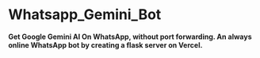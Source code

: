 # Whatsapp_Gemini_Bot
**Get Google Gemini AI On WhatsApp, without port forwarding. An always online WhatsApp bot by creating a flask server on Vercel.**



